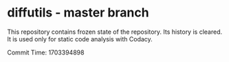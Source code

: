 # diffutils - master branch

This repository contains frozen state of the repository.
Its history is cleared. It is used only for static code
analysis with Codacy.

Commit Time: 1703394898
